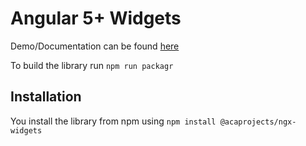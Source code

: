 # Angular 5+ Widgets

Demo/Documentation can be found [here](http://aca.engin.run/docs/widgets)

To build the library run `npm run packagr`

## Installation

You install the library from npm using `npm install @acaprojects/ngx-widgets`